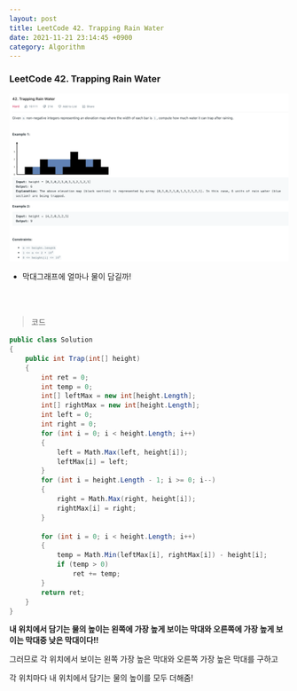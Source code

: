 ```yaml
---
layout: post
title: LeetCode 42. Trapping Rain Water
date: 2021-11-21 23:14:45 +0900
category: Algorithm
---
```

### LeetCode 42. Trapping Rain Water

![](/assets/img/leetcode/42.png)

- 막대그래프에 얼마나 물이 담길까!

<br><br>

>코드

```c#
public class Solution
{
    public int Trap(int[] height)
    {
        int ret = 0;
        int temp = 0;
        int[] leftMax = new int[height.Length];
        int[] rightMax = new int[height.Length];
        int left = 0;
        int right = 0;
        for (int i = 0; i < height.Length; i++)
        {
            left = Math.Max(left, height[i]);
            leftMax[i] = left;
        }
        for (int i = height.Length - 1; i >= 0; i--)
        {
            right = Math.Max(right, height[i]);
            rightMax[i] = right;
        }

        for (int i = 0; i < height.Length; i++)
        {
            temp = Math.Min(leftMax[i], rightMax[i]) - height[i];
            if (temp > 0)
                ret += temp;
        }
        return ret;
    }
}
```

**내 위치에서 담기는 물의 높이는 왼쪽에 가장 높게 보이는 막대와 오른쪽에 가장 높게 보이는 막대중 낮은 막대이다!!**

그러므로 각 위치에서 보이는 왼쪽 가장 높은 막대와 오른쪽 가장 높은 막대를 구하고

각 위치마다 내 위치에서 담기는 물의 높이를 모두 더해줌!